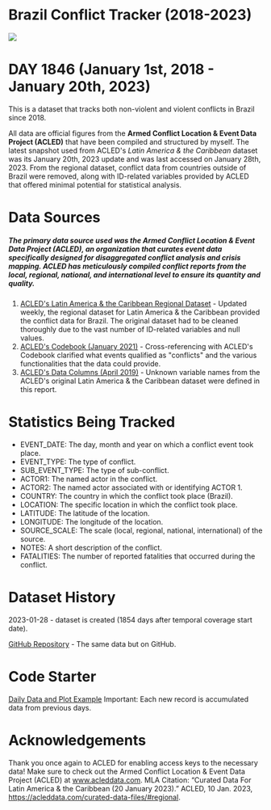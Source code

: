 # Brazil Conflict Tracker (2018-2023)

![](https://lh3.googleusercontent.com/WQLJZbrcPRbPpvcOxYxGm_NPkiuAtKnSiqQag83G9Lf-23MGYNZelcTvzCewYPuk3MjHsQuCArJYQAK3F63mMuXgh_32ZGyAjn6yKZ0fEDIdxfmDvE_YZ0vA2Yea82kXH1FZFxn2dg=w2400)

# DAY 1846 (January 1st, 2018 - January 20th, 2023)
This is a dataset that tracks both non-violent and violent conflicts in Brazil since 2018.

All data are official figures from the **Armed Conflict Location & Event Data Project (ACLED)** that have been compiled and structured by myself. The latest snapshot used from ACLED's *Latin America & the Caribbean* dataset was its January 20th, 2023 update and was last accessed on January 28th, 2023. From the regional dataset, conflict data from countries outside of Brazil were removed, along with ID-related variables provided by ACLED that offered minimal potential for statistical analysis.

# Data Sources
##### The primary data source used was the Armed Conflict Location & Event Data Project (ACLED), an organization that curates event data specifically designed for disaggregated conflict analysis and crisis mapping. ACLED has meticulously compiled conflict reports from the local, regional, national, and international level to ensure its quantity and quality.

1. [ACLED's Latin America & the Caribbean Regional Dataset](https://acleddata.com/curated-data-files/#regional) - Updated weekly, the regional dataset for Latin America & the Caribbean provided the conflict data for Brazil. The original dataset had to be cleaned thoroughly due to the vast number of ID-related variables and null values.
2. [ACLED's Codebook (January 2021)](https://acleddata.com/acleddatanew/wp-content/uploads/2021/11/ACLED_Codebook_v1_January-2021.pdf) - Cross-referencing with ACLED's Codebook clarified what events qualified as "conflicts" and the various functionalities that the data could provide.
3. [ACLED's Data Columns (April 2019)](https://acleddata.com/acleddatanew/wp-content/uploads/2021/11/ACLED_Data-Columns_v1_April-2019.pdf) - Unknown variable names from the ACLED's original Latin America & the Caribbean dataset were defined in this report.

# Statistics Being Tracked
- EVENT_DATE: The day, month and year on which a conflict event took place.
- EVENT_TYPE: The type of conflict.
- SUB_EVENT_TYPE: The type of sub-conflict. 
- ACTOR1: The named actor in the conflict.
- ACTOR2: The named actor associated with or identifying ACTOR 1.
- COUNTRY: The country in which the conflict took place (Brazil).
- LOCATION: The specific location in which the conflict took place.
- LATITUDE: The latitude of the location.
- LONGITUDE: The longitude of the location.
- SOURCE_SCALE: The scale (local, regional, national, international) of the source.
- NOTES: A short description of the conflict.
- FATALITIES: The number of reported fatalities that occurred during the conflict.

# Dataset History
2023-01-28 - dataset is created (1854 days after temporal coverage start date).

[GitHub Repository](https://github.com/justin-2028/Daily-Statistics-of-the-2022-Iran-Protests) - The same data but on GitHub.

# Code Starter
[Daily Data and Plot Example](https://www.kaggle.com/code/justin2028/daily-statistics-of-2022-iran-protests)
Important: Each new record is accumulated data from previous days.

# Acknowledgements
Thank you once again to ACLED for enabling access keys to the necessary data!
Make sure to check out the Armed Conflict Location & Event Data Project (ACLED) at www.acleddata.com.
MLA Citation: “Curated Data For Latin America &amp; the Caribbean (20 January 2023).” ACLED, 10 Jan. 2023, https://acleddata.com/curated-data-files/#regional.
